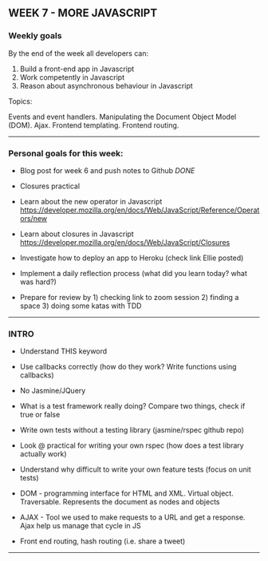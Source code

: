 ## WEEK 7 - MORE JAVASCRIPT

### Weekly goals

By the end of the week all developers can:

1. Build a front-end app in Javascript
2. Work competently in Javascript
3. Reason about asynchronous behaviour in Javascript

Topics:

Events and event handlers.
Manipulating the Document Object Model (DOM).
Ajax.
Frontend templating.
Frontend routing.

***********************************************************

### Personal goals for this week:

* Blog post for week 6 and push notes to Github *DONE*

* Closures practical

* Learn about the new operator in Javascript https://developer.mozilla.org/en/docs/Web/JavaScript/Reference/Operators/new

* Learn about closures in Javascript https://developer.mozilla.org/en/docs/Web/JavaScript/Closures

* Investigate how to deploy an app to Heroku (check link Ellie posted)
* Implement a daily reflection process (what did you learn today? what was hard?)
* Prepare for review by 1) checking link to zoom session 2) finding a space 3) doing some katas with TDD

***********************************************************

### INTRO

- Understand THIS keyword
- Use callbacks correctly (how do they work? Write functions using callbacks)
- No Jasmine/JQuery
- What is a test framework really doing? Compare two things, check if true or false
- Write own tests without a testing library (jasmine/rspec github repo)
- Look @ practical for writing your own rspec (how does a test library actually work)
- Understand why difficult to write your own feature tests (focus on unit tests)

- DOM - programming interface for HTML and XML. Virtual object. Traversable. Represents the document as nodes and objects
- AJAX - Tool we used to make requests to a URL and get a response. Ajax help us manage that cycle in JS
- Front end routing, hash routing (i.e. share a tweet)

***********************************************************
